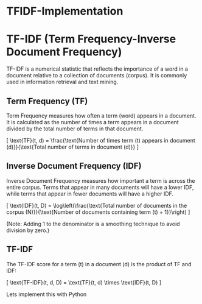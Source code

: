 # TFIDF-Implementation

# TF-IDF (Term Frequency-Inverse Document Frequency)

TF-IDF is a numerical statistic that reflects the importance of a word in a document relative to a collection of documents (corpus). It is commonly used in information retrieval and text mining.

## Term Frequency (TF)

Term Frequency measures how often a term (word) appears in a document. It is calculated as the number of times a term appears in a document divided by the total number of terms in that document.

\[ \text{TF}(t, d) = \frac{\text{Number of times term \(t\) appears in document \(d\)}}{\text{Total number of terms in document \(d\)}} \]

## Inverse Document Frequency (IDF)

Inverse Document Frequency measures how important a term is across the entire corpus. Terms that appear in many documents will have a lower IDF, while terms that appear in fewer documents will have a higher IDF.

\[ \text{IDF}(t, D) = \log\left(\frac{\text{Total number of documents in the corpus \(N\)}}{\text{Number of documents containing term \(t\) + 1}}\right) \]

(Note: Adding 1 to the denominator is a smoothing technique to avoid division by zero.)

## TF-IDF

The TF-IDF score for a term \(t\) in a document \(d\) is the product of TF and IDF:

\[ \text{TF-IDF}(t, d, D) = \text{TF}(t, d) \times \text{IDF}(t, D) \]


Lets implement this with Python



